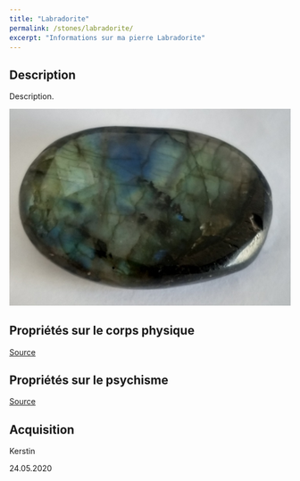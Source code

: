 ```yaml
---
title: "Labradorite"
permalink: /stones/labradorite/
excerpt: "Informations sur ma pierre Labradorite"
---
```


## Description
Description.

![Labradorite](/images/stones/Labradorite_Kerstin_20200524.jpg "Labradorite")

## Propriétés sur le corps physique


[Source](https://)


## Propriétés sur le psychisme


[Source](https://)

## Acquisition
Kerstin

24.05.2020
